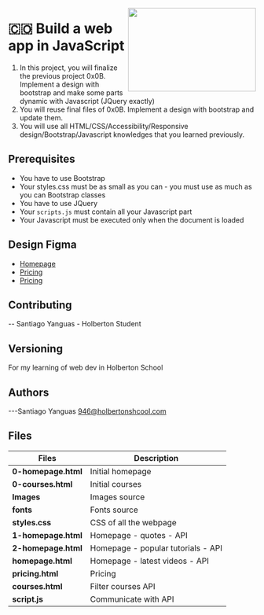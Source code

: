 <p>
<img width="260" height="170" src="https://www.flaticon.es/svg/static/icons/svg/603/603197.svg" align="right" >
</p>

# :colombia: Build a web app in JavaScript

1. In this project, you will finalize the previous project 0x0B. Implement a design with bootstrap and make some parts dynamic with Javascript (JQuery exactly)
2. You will reuse final files of 0x0B. Implement a design with bootstrap and update them.
3. You will use all HTML/CSS/Accessibility/Responsive design/Bootstrap/Javascript knowledges that you learned previously.

## Prerequisites

- You have to use Bootstrap
- Your styles.css must be as small as you can - you must use as much as you can Bootstrap classes
- You have to use JQuery
- Your `scripts.js` must contain all your Javascript part
- Your Javascript must be executed only when the document is loaded

## Design Figma

- <a href="https://www.figma.com/file/QYQqMYbdpAHL5xTclwJKSI/Homepage?node-id=0%3A1" target="_blank">Homepage</a>
- <a href="https://www.figma.com/file/KLAI53jdYpfFNEy0O79ymB/Pricing?node-id=0%3A1" target="_blank">Pricing</a>
- <a href="https://www.figma.com/file/ivg3abH1HLmMayBgjGg1Qf/Courses?node-id=0%3A1" target="_blank">Pricing</a>

## Contributing

-- Santiago Yanguas - Holberton Student

## Versioning

For my learning of web dev in Holberton School

## Authors

---Santiago Yanguas 946@holbertonshcool.com

## Files

| Files               | Description                        |
| ------------------- | ---------------------------------- |
| **0-homepage.html** | Initial homepage                   |
| **0-courses.html**  | Initial courses                    |
| **Images**          | Images source                      |
| **fonts**           | Fonts source                       |
| **styles.css**      | CSS of all the webpage             |
| **1-homepage.html** | Homepage - quotes - API            |
| **2-homepage.html** | Homepage - popular tutorials - API |
| **homepage.html**   | Homepage - latest videos - API     |
| **pricing.html**    | Pricing                            |
| **courses.html**    | Filter courses API                 |
| **script.js**       | Communicate with API               |

